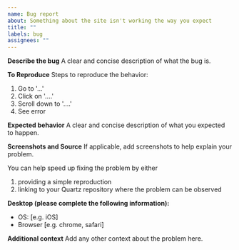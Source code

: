 ```yaml
---
name: Bug report
about: Something about the site isn't working the way you expect
title: ""
labels: bug
assignees: ""
---
```


**Describe the bug**
A clear and concise description of what the bug is.

**To Reproduce**
Steps to reproduce the behavior:

1. Go to '...'
2. Click on '....'
3. Scroll down to '....'
4. See error

**Expected behavior**
A clear and concise description of what you expected to happen.

**Screenshots and Source**
If applicable, add screenshots to help explain your problem.

You can help speed up fixing the problem by either

1. providing a simple reproduction
2. linking to your Quartz repository where the problem can be observed

**Desktop (please complete the following information):**

- OS: [e.g. iOS]
- Browser [e.g. chrome, safari]

**Additional context**
Add any other context about the problem here.
